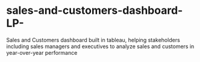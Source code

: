 # sales-and-customers-dashboard-LP-
Sales and Customers dashboard built in tableau, helping stakeholders including sales managers and executives to analyze sales and customers in year-over-year performance
